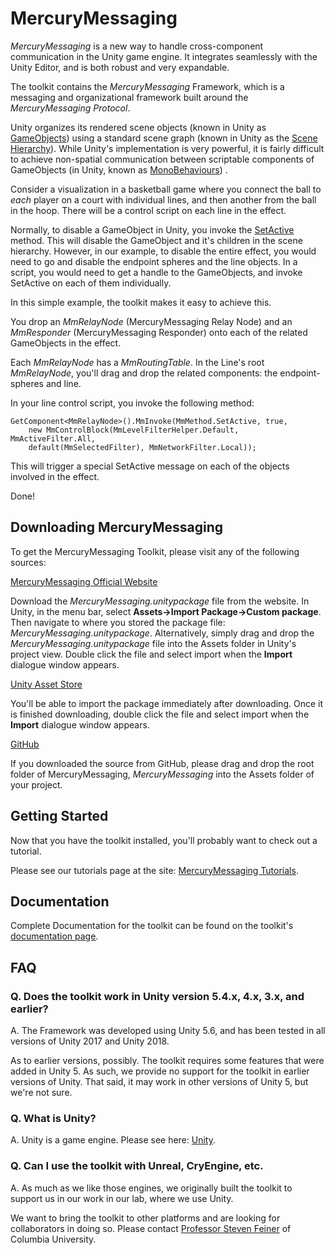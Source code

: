 # MercuryMessaging 

*MercuryMessaging* is a new way to handle cross-component communication in the Unity
  game engine. It integrates seamlessly with the Unity Editor, and is both
  robust and very expandable.

The toolkit contains the *MercuryMessaging* Framework, which is a messaging
  and organizational framework built around the *MercuryMessaging Protocol*. 

Unity organizes its rendered scene objects
(known in Unity as
  [GameObjects](https://docs.unity3d.com/ScriptReference/GameObject.html))
using a standard scene graph (known in Unity as the
  [Scene Hierarchy](https://docs.unity3d.com/Manual/Hierarchy.html)).
While Unity's implementation is very powerful,
it is fairly difficult to achieve non-spatial communication between
scriptable components of GameObjects (in Unity, known as
  [MonoBehaviours](https://docs.unity3d.com/ScriptReference/MonoBehaviour.html))
.

Consider a visualization in a basketball game where you connect the ball to *each* 
player on a court with individual lines, and then
  another from the ball in the hoop. There will be a control script on each
  line in the effect.

Normally, to disable a GameObject in Unity, you invoke the
  [SetActive](https://docs.unity3d.com/ScriptReference/GameObject.SetActive.html)
  method.
This will disable the GameObject and it's children in the scene hierarchy.
However, in our example, to disable the entire effect, you would need to
  go and disable the endpoint spheres and the line objects.
In a script, you would need to get a handle to the GameObjects, and invoke
  SetActive on each of them individually.  


In this simple example, the toolkit makes it easy to achieve this.

You drop an *MmRelayNode* (MercuryMessaging Relay Node) and an *MmResponder* (MercuryMessaging
  Responder) onto each of the related GameObjects in the effect.

Each *MmRelayNode* has a *MmRoutingTable*.
In the Line's root *MmRelayNode*, you'll drag and drop the related components:
  the endpoint-spheres and line.

In your line control script, you invoke the following method:

```
GetComponent<MmRelayNode>().MmInvoke(MmMethod.SetActive, true,
    new MmControlBlock(MmLevelFilterHelper.Default, MmActiveFilter.All,
    default(MmSelectedFilter), MmNetworkFilter.Local));
```

This will trigger a special SetActive message on each of the objects involved
  in the effect.

Done!

## Downloading MercuryMessaging

To get the MercuryMessaging Toolkit, please visit any of the following sources:

[MercuryMessaging Official Website](https://columbiacgui.github.io/MercuryMessaging/)

Download the *MercuryMessaging.unitypackage* file from the website.
In Unity, in the menu bar, select **Assets->Import Package->Custom package**.
Then navigate to where you stored the package file: *MercuryMessaging.unitypackage*.
Alternatively, simply drag and drop the *MercuryMessaging.unitypackage*
  file into the Assets folder in Unity's project view.
Double click the file and select import when the **Import**
  dialogue window appears.

[Unity Asset Store](https://www.assetstore.unity3d.com/en/#!/)

You'll be able to import the package immediately after downloading.
Once it is finished downloading, double click the file and select import when
the **Import** dialogue window appears.

[GitHub](https://github.com/ColumbiaCGUI/MercuryMessaging)

If you downloaded the source from GitHub, please drag and drop the
        root folder of MercuryMessaging, *MercuryMessaging* into the Assets folder of your
        project.

## Getting Started

Now that you have the toolkit installed, you'll probably want to check out a
tutorial.

Please see our tutorials page at the site: [MercuryMessaging Tutorials](https://github.com/ColumbiaCGUI/MercuryMessaging/wiki/Tutorials).

## Documentation

Complete Documentation for the toolkit can be found on the toolkit's
[documentation page](https://columbiacgui.github.io/MercuryMessaging/).

## FAQ
### Q. Does the toolkit work in Unity version 5.4.x, 4.x, 3.x, and earlier?

A. The Framework was developed using Unity 5.6, and has been tested in all versions of Unity 2017 and Unity 2018.

As to earlier versions, possibly. The toolkit requires some features that were added in Unity 5. As such,
we provide no support for the toolkit in earlier versions of Unity. That said, it may work in other versions of Unity 5, but we're not sure.

### Q. What is Unity?

A. Unity is a game engine. Please see here:
[Unity](https://unity3d.com/).

### Q. Can I use the toolkit with Unreal, CryEngine, etc.

A. As much as we like those engines, we originally built the toolkit to support us in our
work in our lab, where we use Unity.

We want to bring the toolkit to other platforms and are looking for
collaborators in doing so. Please contact
[Professor Steven Feiner](feiner@cs.columbia.edu) of Columbia University.

